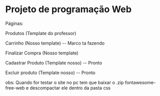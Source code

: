 # Projeto de programação Web

 Páginas: 
  
  Produtos (Template do professor)
  
  Carrinho (Nosso template) -- Marco ta fazendo
  
  Finalizar Compra (Nosso template)
  
  Cadastrar Produto (Template nosso) -- Pronto
  
  Excluir produto (Template nosso) -- Pronto

  obs: Quando for testar o site no pc tem que baixar o .zip fontawesome-free-web e descompactar ele dentro da pasta css
